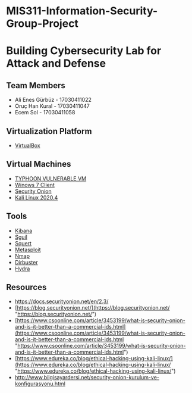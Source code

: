 # MIS311-Information-Security-Group-Project
# Building Cybersecurity Lab for Attack and Defense




## Team Members

-   Ali Enes Gürbüz - 17030411022
-   Oruç Han Kural - 17030411047
-  Ecem Sol - 17030411058

## Virtualization Platform

-   [VirtualBox](https://www.virtualbox.org/wiki/Downloads)

## Virtual Machines

-   [ TYPHOON VULNERABLE VM](https://www.prismacsi.com/typhoon-vulnerable-vm/)
-   [Winows 7 Client](https://www.microsoft.com/tr-tr/software-download/windows7)
-  [Security Onion](https://github.com/Security-Onion-Solutions/security-onion) 
-   [Kali Linux 2020.4](https://www.kali.org/get-kali/)

## Tools

-   [Kibana](https://www.elastic.co/kibana)
-   [Sguil](https://bammv.github.io/sguil/index.html)
-   [Squert](http://www.squertproject.org/)
-   [Metasploit](https://github.com/rapid7/metasploit-framework)
-   [Nmap](https://nmap.org/)
-   [Dirbuster](https://tools.kali.org/web-applications/dirbuster)
-   [Hydra](https://github.com/vanhauser-thc/thc-hydra)

## Resources

-   https://docs.securityonion.net/en/2.3/
- [https://blog.securityonion.net/](https://blog.securityonion.net/ "https://blog.securityonion.net/")
- [https://www.csoonline.com/article/3453199/what-is-security-onion-and-is-it-better-than-a-commercial-ids.html](https://www.csoonline.com/article/3453199/what-is-security-onion-and-is-it-better-than-a-commercial-ids.html "https://www.csoonline.com/article/3453199/what-is-security-onion-and-is-it-better-than-a-commercial-ids.html")
- [https://www.edureka.co/blog/ethical-hacking-using-kali-linux/](https://www.edureka.co/blog/ethical-hacking-using-kali-linux/ "https://www.edureka.co/blog/ethical-hacking-using-kali-linux/")
- http://www.bilgisayardersi.net/security-onion-kurulum-ve-konfigurasyonu.html
